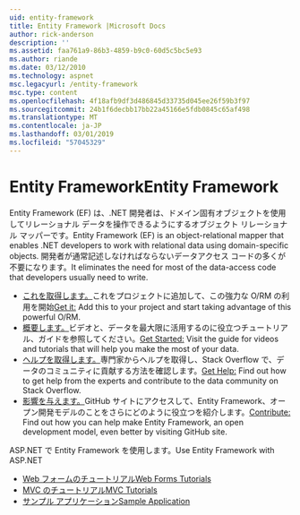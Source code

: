 ```yaml
---
uid: entity-framework
title: Entity Framework |Microsoft Docs
author: rick-anderson
description: ''
ms.assetid: faa761a9-86b3-4859-b9c0-60d5c5bc5e93
ms.author: riande
ms.date: 03/12/2010
ms.technology: aspnet
msc.legacyurl: /entity-framework
msc.type: content
ms.openlocfilehash: 4f18afb9df3d486845d33735d045ee26f59b3f97
ms.sourcegitcommit: 24b1f6decbb17bb22a45166e5fdb0845c65af498
ms.translationtype: MT
ms.contentlocale: ja-JP
ms.lasthandoff: 03/01/2019
ms.locfileid: "57045329"
---
```

<a name="entity-framework"></a><span data-ttu-id="b4f49-102">Entity Framework</span><span class="sxs-lookup"><span data-stu-id="b4f49-102">Entity Framework</span></span>
====================
<span data-ttu-id="b4f49-103">Entity Framework (EF) は、.NET 開発者は、ドメイン固有オブジェクトを使用してリレーショナル データを操作できるようにするオブジェクト リレーショナル マッパーです。</span><span class="sxs-lookup"><span data-stu-id="b4f49-103">Entity Framework (EF) is an object-relational mapper that enables .NET developers to work with relational data using domain-specific objects.</span></span> <span data-ttu-id="b4f49-104">開発者が通常記述しなければならないデータアクセス コードの多くが不要になります。</span><span class="sxs-lookup"><span data-stu-id="b4f49-104">It eliminates the need for most of the data-access code that developers usually need to write.</span></span>


- <span data-ttu-id="b4f49-105">[これを取得します。](https://msdn.com/data/ee712906)これをプロジェクトに追加して、この強力な O/RM の利用を開始</span><span class="sxs-lookup"><span data-stu-id="b4f49-105">[Get it:](https://msdn.com/data/ee712906) Add this to your project and start taking advantage of this powerful O/RM.</span></span>
- <span data-ttu-id="b4f49-106">[概要します。](https://msdn.com/data/ee712907)ビデオと、データを最大限に活用するのに役立つチュートリアル、ガイドを参照してください。</span><span class="sxs-lookup"><span data-stu-id="b4f49-106">[Get Started:](https://msdn.com/data/ee712907) Visit the guide for videos and tutorials that will help you make the most of your data.</span></span>
- <span data-ttu-id="b4f49-107">[ヘルプを取得します。](https://msdn.com/data/hh913619)専門家からヘルプを取得し、Stack Overflow で、データのコミュニティに貢献する方法を確認します。</span><span class="sxs-lookup"><span data-stu-id="b4f49-107">[Get Help:](https://msdn.com/data/hh913619) Find out how to get help from the experts and contribute to the data community on Stack Overflow.</span></span>
- <span data-ttu-id="b4f49-108">[影響を与えます。](https://github.com/aspnet/EntityFramework6)GitHub サイトにアクセスして、Entity Framework、オープン開発モデルのことをさらにどのように役立つを紹介します。</span><span class="sxs-lookup"><span data-stu-id="b4f49-108">[Contribute:](https://github.com/aspnet/EntityFramework6) Find out how you can help make Entity Framework, an open development model, even better by visiting GitHub site.</span></span>


<span data-ttu-id="b4f49-109">ASP.NET で Entity Framework を使用します。</span><span class="sxs-lookup"><span data-stu-id="b4f49-109">Use Entity Framework with ASP.NET</span></span>

- [<span data-ttu-id="b4f49-110">Web フォームのチュートリアル</span><span class="sxs-lookup"><span data-stu-id="b4f49-110">Web Forms Tutorials</span></span>](web-forms/overview/older-versions-getting-started/getting-started-with-ef/the-entity-framework-and-aspnet-getting-started-part-1.md)
- [<span data-ttu-id="b4f49-111">MVC のチュートリアル</span><span class="sxs-lookup"><span data-stu-id="b4f49-111">MVC Tutorials</span></span>](mvc/overview/getting-started/getting-started-with-ef-using-mvc/creating-an-entity-framework-data-model-for-an-asp-net-mvc-application.md)
- [<span data-ttu-id="b4f49-112">サンプル アプリケーション</span><span class="sxs-lookup"><span data-stu-id="b4f49-112">Sample Application</span></span>](https://webpifeed.blob.core.windows.net/webpifeed/Partners/ASP.NET%20MVC%20Application%20Using%20Entity%20Framework%20Code%20First.zip)
